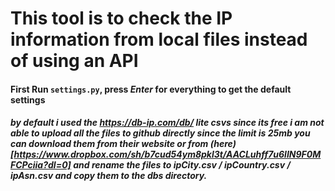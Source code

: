 # This tool is to check the IP information from local files instead of using an API

#### First Run `settings.py`, press *Enter* for everything to get the default settings

##### by default i used the https://db-ip.com/db/ lite csvs since its free *i am not able to upload all the files to github directly since the limit is 25mb* you can download them from their website or from (here)[https://www.dropbox.com/sh/b7cud54ym8pkl3t/AACLuhff7u6lIN9F0MFCPciia?dl=0] and rename the files to **ipCity.csv** / **ipCountry.csv** / **ipAsn.csv** and copy them to the dbs directory.